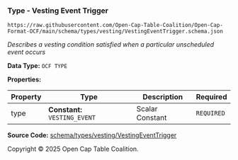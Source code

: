 ### Type - Vesting Event Trigger

`https://raw.githubusercontent.com/Open-Cap-Table-Coalition/Open-Cap-Format-OCF/main/schema/types/vesting/VestingEventTrigger.schema.json`

_Describes a vesting condition satisfied when a particular unscheduled event occurs_

**Data Type:** `OCF TYPE`

**Properties:**

| Property | Type                          | Description     | Required   |
| -------- | ----------------------------- | --------------- | ---------- |
| type     | **Constant:** `VESTING_EVENT` | Scalar Constant | `REQUIRED` |

**Source Code:** [schema/types/vesting/VestingEventTrigger](../../../../../schema/types/vesting/VestingEventTrigger.schema.json)

Copyright © 2025 Open Cap Table Coalition.
